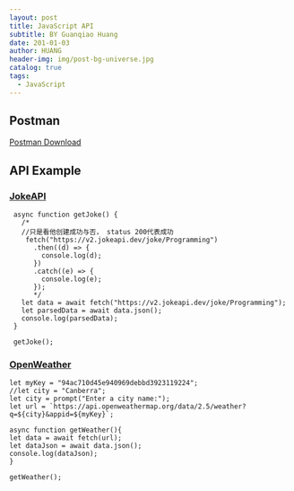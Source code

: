 ```yaml
---
layout: post
title: JavaScript API
subtitle: BY Guanqiao Huang
date: 201-01-03
author: HUANG
header-img: img/post-bg-universe.jpg
catalog: true
tags:
  - JavaScript
---
```


## Postman
[Postman Download](https://www.postman.com/downloads/)

## API Example
### [JokeAPI](https://sv443.net/jokeapi/v2/)

```JS
 async function getJoke() {
   /*
   //只是看他创建成功与否， status 200代表成功
    fetch("https://v2.jokeapi.dev/joke/Programming")
      .then((d) => {
        console.log(d);
      })
      .catch((e) => {
        console.log(e);
      });
      */
   let data = await fetch("https://v2.jokeapi.dev/joke/Programming");
   let parsedData = await data.json();
   console.log(parsedData);
 }

 getJoke();

```

### [OpenWeather](https://openweathermap.org/current#cityid)
```JS
let myKey = "94ac710d45e940969debbd3923119224";
//let city = "Canberra";
let city = prompt("Enter a city name:");
let url = `https://api.openweathermap.org/data/2.5/weather?q=${city}&appid=${myKey}`;

async function getWeather(){
let data = await fetch(url);
let dataJson = await data.json();
console.log(dataJson);
}

getWeather();
```
